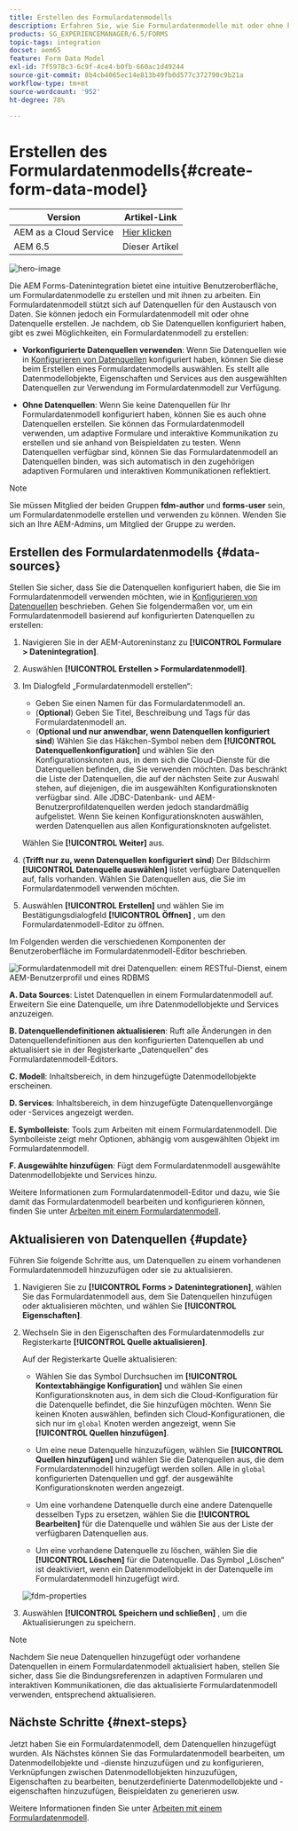 ```yaml
---
title: Erstellen des Formulardatenmodells
description: Erfahren Sie, wie Sie Formulardatenmodelle mit oder ohne konfigurierte Datenquellen erstellen.
products: SG_EXPERIENCEMANAGER/6.5/FORMS
topic-tags: integration
docset: aem65
feature: Form Data Model
exl-id: 7f5978c3-6c9f-4ce4-b0fb-660ac1d49244
source-git-commit: 8b4cb4065ec14e813b49fb0d577c372790c9b21a
workflow-type: tm+mt
source-wordcount: '952'
ht-degree: 78%

---
```


# Erstellen des Formulardatenmodells{#create-form-data-model}

| Version | Artikel-Link |
| -------- | ---------------------------- |
| AEM as a Cloud Service | [Hier klicken](https://experienceleague.adobe.com/docs/experience-manager-cloud-service/content/forms/integrate/use-form-data-model/create-form-data-models.html?lang=de) |
| AEM 6.5 | Dieser Artikel |


![hero-image](do-not-localize/data-integration.png)

Die AEM Forms-Datenintegration bietet eine intuitive Benutzeroberfläche, um Formulardatenmodelle zu erstellen und mit ihnen zu arbeiten. Ein Formulardatenmodell stützt sich auf Datenquellen für den Austausch von Daten. Sie können jedoch ein Formulardatenmodell mit oder ohne Datenquelle erstellen. Je nachdem, ob Sie Datenquellen konfiguriert haben, gibt es zwei Möglichkeiten, ein Formulardatenmodell zu erstellen:

* **Vorkonfigurierte Datenquellen verwenden**: Wenn Sie Datenquellen wie in [Konfigurieren von Datenquellen](../../forms/using/configure-data-sources.md) konfiguriert haben, können Sie diese beim Erstellen eines Formulardatenmodells auswählen. Es stellt alle Datenmodellobjekte, Eigenschaften und Services aus den ausgewählten Datenquellen zur Verwendung im Formulardatenmodell zur Verfügung.

* **Ohne Datenquellen**: Wenn Sie keine Datenquellen für Ihr Formulardatenmodell konfiguriert haben, können Sie es auch ohne Datenquellen erstellen. Sie können das Formulardatenmodell verwenden, um adaptive Formulare und interaktive Kommunikation zu erstellen und sie anhand von Beispieldaten zu testen. Wenn Datenquellen verfügbar sind, können Sie das Formulardatenmodell an Datenquellen binden, was sich automatisch in den zugehörigen adaptiven Formularen und interaktiven Kommunikationen reflektiert.

>[!NOTE]
>
>Sie müssen Mitglied der beiden Gruppen **fdm-author** und **forms-user** sein, um Formulardatenmodelle erstellen und verwenden zu können. Wenden Sie sich an Ihre AEM-Admins, um Mitglied der Gruppe zu werden.

## Erstellen des Formulardatenmodells {#data-sources}

Stellen Sie sicher, dass Sie die Datenquellen konfiguriert haben, die Sie im Formulardatenmodell verwenden möchten, wie in [Konfigurieren von Datenquellen](../../forms/using/configure-data-sources.md) beschrieben. Gehen Sie folgendermaßen vor, um ein Formulardatenmodell basierend auf konfigurierten Datenquellen zu erstellen:

1. Navigieren Sie in der AEM-Autoreninstanz zu **[!UICONTROL Formulare > Datenintegration]**.
1. Auswählen **[!UICONTROL Erstellen > Formulardatenmodell]**.
1. Im Dialogfeld „Formulardatenmodell erstellen“:

   * Geben Sie einen Namen für das Formulardatenmodell an.
   * (**Optional**) Geben Sie Titel, Beschreibung und Tags für das Formulardatenmodell an.
   * (**Optional und nur anwendbar, wenn Datenquellen konfiguriert sind**) Wählen Sie das Häkchen-Symbol neben dem **[!UICONTROL Datenquellenkonfiguration]** und wählen Sie den Konfigurationsknoten aus, in dem sich die Cloud-Dienste für die Datenquellen befinden, die Sie verwenden möchten. Das beschränkt die Liste der Datenquellen, die auf der nächsten Seite zur Auswahl stehen, auf diejenigen, die im ausgewählten Konfigurationsknoten verfügbar sind. Alle JDBC-Datenbank- und AEM-Benutzerprofildatenquellen werden jedoch standardmäßig aufgelistet. Wenn Sie keinen Konfigurationsknoten auswählen, werden Datenquellen aus allen Konfigurationsknoten aufgelistet.

   Wählen Sie **[!UICONTROL Weiter]** aus.

1. (**Trifft nur zu, wenn Datenquellen konfiguriert sind**) Der Bildschirm **[!UICONTROL Datenquelle auswählen]** listet verfügbare Datenquellen auf, falls vorhanden. Wählen Sie Datenquellen aus, die Sie im Formulardatenmodell verwenden möchten.
1. Auswählen **[!UICONTROL Erstellen]** und wählen Sie im Bestätigungsdialogfeld **[!UICONTROL Öffnen]** , um den Formulardatenmodell-Editor zu öffnen.

Im Folgenden werden die verschiedenen Komponenten der Benutzeroberfläche im Formulardatenmodell-Editor beschrieben.

![Formulardatenmodell mit drei Datenquellen: einem RESTful-Dienst, einem AEM-Benutzerprofil und eines RDBMS](assets/fdm-ui.png)

**A. Data Sources**: Listet Datenquellen in einem Formulardatenmodell auf. Erweitern Sie eine Datenquelle, um ihre Datenmodellobjekte und Services anzuzeigen.

**B. Datenquellendefinitionen aktualisieren**: Ruft alle Änderungen in den Datenquellendefinitionen aus den konfigurierten Datenquellen ab und aktualisiert sie in der Registerkarte „Datenquellen“ des Formulardatenmodell-Editors.

**C. Modell**: Inhaltsbereich, in dem hinzugefügte Datenmodellobjekte erscheinen.

**D. Services**: Inhaltsbereich, in dem hinzugefügte Datenquellenvorgänge oder -Services angezeigt werden.

**E. Symbolleiste**: Tools zum Arbeiten mit einem Formulardatenmodell. Die Symbolleiste zeigt mehr Optionen, abhängig vom ausgewählten Objekt im Formulardatenmodell.

**F. Ausgewählte hinzufügen**: Fügt dem Formulardatenmodell ausgewählte Datenmodellobjekte und Services hinzu.

Weitere Informationen zum Formulardatenmodell-Editor und dazu, wie Sie damit das Formulardatenmodell bearbeiten und konfigurieren können, finden Sie unter [Arbeiten mit einem Formulardatenmodell](../../forms/using/work-with-form-data-model.md).

## Aktualisieren von Datenquellen {#update}

Führen Sie folgende Schritte aus, um Datenquellen zu einem vorhandenen Formulardatenmodell hinzuzufügen oder sie zu aktualisieren.

1. Navigieren Sie zu **[!UICONTROL Forms > Datenintegrationen]**, wählen Sie das Formulardatenmodell aus, dem Sie Datenquellen hinzufügen oder aktualisieren möchten, und wählen Sie **[!UICONTROL Eigenschaften]**.
1. Wechseln Sie in den Eigenschaften des Formulardatenmodells zur Registerkarte **[!UICONTROL Quelle aktualisieren]**.

   Auf der Registerkarte Quelle aktualisieren:

   * Wählen Sie das Symbol Durchsuchen im **[!UICONTROL Kontextabhängige Konfiguration]** und wählen Sie einen Konfigurationsknoten aus, in dem sich die Cloud-Konfiguration für die Datenquelle befindet, die Sie hinzufügen möchten. Wenn Sie keinen Knoten auswählen, befinden sich Cloud-Konfigurationen, die sich nur im `global` Knoten werden angezeigt, wenn Sie **[!UICONTROL Quellen hinzufügen]**.

   * Um eine neue Datenquelle hinzuzufügen, wählen Sie **[!UICONTROL Quellen hinzufügen]** und wählen Sie die Datenquellen aus, die dem Formulardatenmodell hinzugefügt werden sollen. Alle in `global` konfigurierten Datenquellen und ggf. der ausgewählte Konfigurationsknoten werden angezeigt.

   * Um eine vorhandene Datenquelle durch eine andere Datenquelle desselben Typs zu ersetzen, wählen Sie die **[!UICONTROL Bearbeiten]** für die Datenquelle und wählen Sie aus der Liste der verfügbaren Datenquellen aus.
   * Um eine vorhandene Datenquelle zu löschen, wählen Sie die **[!UICONTROL Löschen]** für die Datenquelle. Das Symbol „Löschen“ ist deaktiviert, wenn ein Datenmodellobjekt in der Datenquelle im Formulardatenmodell hinzugefügt wird.

   ![fdm-properties](assets/fdm-properties.png)

1. Auswählen **[!UICONTROL Speichern und schließen]** , um die Aktualisierungen zu speichern.

>[!NOTE]
>
>Nachdem Sie neue Datenquellen hinzugefügt oder vorhandene Datenquellen in einem Formulardatenmodell aktualisiert haben, stellen Sie sicher, dass Sie die Bindungsreferenzen in adaptiven Formularen und interaktiven Kommunikationen, die das aktualisierte Formulardatenmodell verwenden, entsprechend aktualisieren.

## Nächste Schritte {#next-steps}

Jetzt haben Sie ein Formulardatenmodell, dem Datenquellen hinzugefügt wurden. Als Nächstes können Sie das Formulardatenmodell bearbeiten, um Datenmodellobjekte und -dienste hinzuzufügen und zu konfigurieren, Verknüpfungen zwischen Datenmodellobjekten hinzuzufügen, Eigenschaften zu bearbeiten, benutzerdefinierte Datenmodellobjekte und -eigenschaften hinzuzufügen, Beispieldaten zu generieren usw.

Weitere Informationen finden Sie unter [Arbeiten mit einem Formulardatenmodell](../../forms/using/work-with-form-data-model.md).
